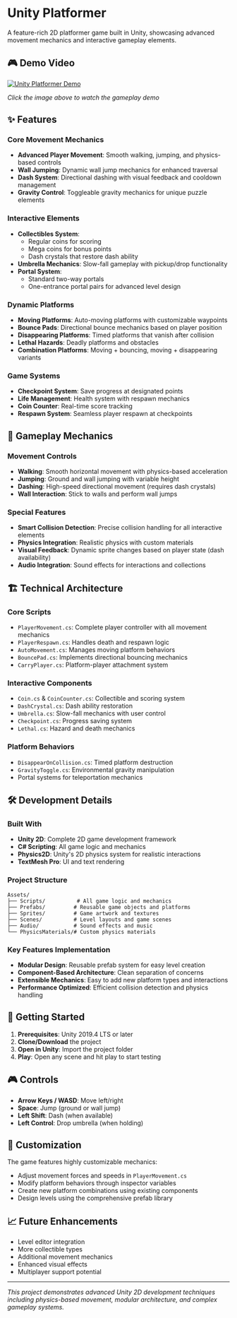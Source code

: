 # Unity Platformer

A feature-rich 2D platformer game built in Unity, showcasing advanced movement mechanics and interactive gameplay elements.

## 🎮 Demo Video

[![Unity Platformer Demo](https://img.youtube.com/vi/LGW8in1oPxQ/0.jpg)](https://www.youtube.com/watch?v=LGW8in1oPxQ&list=PLKz7QOwPaa35za3Q2WB6QacrwIFppwwSh&index=4)

*Click the image above to watch the gameplay demo*

## ✨ Features

### Core Movement Mechanics
- **Advanced Player Movement**: Smooth walking, jumping, and physics-based controls
- **Wall Jumping**: Dynamic wall jump mechanics for enhanced traversal
- **Dash System**: Directional dashing with visual feedback and cooldown management
- **Gravity Control**: Toggleable gravity mechanics for unique puzzle elements

### Interactive Elements
- **Collectibles System**: 
  - Regular coins for scoring
  - Mega coins for bonus points
  - Dash crystals that restore dash ability
- **Umbrella Mechanics**: Slow-fall gameplay with pickup/drop functionality
- **Portal System**: 
  - Standard two-way portals
  - One-entrance portal pairs for advanced level design

### Dynamic Platforms
- **Moving Platforms**: Auto-moving platforms with customizable waypoints
- **Bounce Pads**: Directional bounce mechanics based on player position
- **Disappearing Platforms**: Timed platforms that vanish after collision
- **Lethal Hazards**: Deadly platforms and obstacles
- **Combination Platforms**: Moving + bouncing, moving + disappearing variants

### Game Systems
- **Checkpoint System**: Save progress at designated points
- **Life Management**: Health system with respawn mechanics
- **Coin Counter**: Real-time score tracking
- **Respawn System**: Seamless player respawn at checkpoints

## 🎯 Gameplay Mechanics

### Movement Controls
- **Walking**: Smooth horizontal movement with physics-based acceleration
- **Jumping**: Ground and wall jumping with variable height
- **Dashing**: High-speed directional movement (requires dash crystals)
- **Wall Interaction**: Stick to walls and perform wall jumps

### Special Features
- **Smart Collision Detection**: Precise collision handling for all interactive elements
- **Physics Integration**: Realistic physics with custom materials
- **Visual Feedback**: Dynamic sprite changes based on player state (dash availability)
- **Audio Integration**: Sound effects for interactions and collections

## 🏗️ Technical Architecture

### Core Scripts
- `PlayerMovement.cs`: Complete player controller with all movement mechanics
- `PlayerRespawn.cs`: Handles death and respawn logic
- `AutoMovement.cs`: Manages moving platform behaviors
- `BouncePad.cs`: Implements directional bouncing mechanics
- `CarryPlayer.cs`: Platform-player attachment system

### Interactive Components
- `Coin.cs` & `CoinCounter.cs`: Collectible and scoring system
- `DashCrystal.cs`: Dash ability restoration
- `Umbrella.cs`: Slow-fall mechanics with user control
- `Checkpoint.cs`: Progress saving system
- `Lethal.cs`: Hazard and death mechanics

### Platform Behaviors
- `DisappearOnCollision.cs`: Timed platform destruction
- `GravityToggle.cs`: Environmental gravity manipulation
- Portal systems for teleportation mechanics

## 🛠️ Development Details

### Built With
- **Unity 2D**: Complete 2D game development framework
- **C# Scripting**: All game logic and mechanics
- **Physics2D**: Unity's 2D physics system for realistic interactions
- **TextMesh Pro**: UI and text rendering

### Project Structure
```
Assets/
├── Scripts/          # All game logic and mechanics
├── Prefabs/         # Reusable game objects and platforms
├── Sprites/         # Game artwork and textures  
├── Scenes/          # Level layouts and game scenes
├── Audio/           # Sound effects and music
└── PhysicsMaterials/# Custom physics materials
```

### Key Features Implementation
- **Modular Design**: Reusable prefab system for easy level creation
- **Component-Based Architecture**: Clean separation of concerns
- **Extensible Mechanics**: Easy to add new platform types and interactions
- **Performance Optimized**: Efficient collision detection and physics handling

## 🚀 Getting Started

1. **Prerequisites**: Unity 2019.4 LTS or later
2. **Clone/Download** the project
3. **Open in Unity**: Import the project folder
4. **Play**: Open any scene and hit play to start testing

## 🎮 Controls

- **Arrow Keys / WASD**: Move left/right
- **Space**: Jump (ground or wall jump)
- **Left Shift**: Dash (when available)
- **Left Control**: Drop umbrella (when holding)

## 🔧 Customization

The game features highly customizable mechanics:
- Adjust movement forces and speeds in `PlayerMovement.cs`
- Modify platform behaviors through inspector variables
- Create new platform combinations using existing components
- Design levels using the comprehensive prefab library

## 📈 Future Enhancements

- Level editor integration
- More collectible types
- Additional movement mechanics
- Enhanced visual effects
- Multiplayer support potential

---

*This project demonstrates advanced Unity 2D development techniques including physics-based movement, modular architecture, and complex gameplay systems.*
